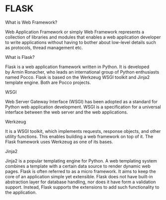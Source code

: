 # FLASK

What is Web Framework?

Web Application Framework or simply Web Framework represents a collection of libraries and modules that enables a web application developer to write applications without having to bother about low-level details such as protocols, thread management etc.

What is Flask?

Flask is a web application framework written in Python. It is developed by Armin Ronacher, who leads an international group of Python enthusiasts named Pocco. Flask is based on the Werkzeug WSGI toolkit and Jinja2 template engine. Both are Pocco projects.

WSGI

Web Server Gateway Interface (WSGI) has been adopted as a standard for Python web application development. WSGI is a specification for a universal interface between the web server and the web applications.

Werkzeug

It is a WSGI toolkit, which implements requests, response objects, and other utility functions. This enables building a web framework on top of it. The Flask framework uses Werkzeug as one of its bases.

Jinja2

Jinja2 is a popular templating engine for Python. A web templating system combines a template with a certain data source to render dynamic web pages.
Flask is often referred to as a micro framework. It aims to keep the core of an application simple yet extensible. Flask does not have built-in abstraction layer for database handling, nor does it have form a validation support. Instead, Flask supports the extensions to add such functionality to the application. 
